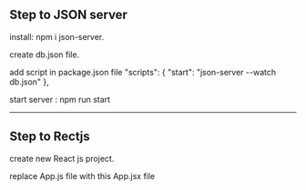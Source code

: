 Step to JSON server
-------------------------------------------------
install: npm i json-server.

create db.json file.

add  script in package.json file   "scripts": {
    "start": "json-server --watch db.json"
  }, 
  
 start server : npm run start


---------------------------------
Step to Rectjs
--------------------------------
create new React js project. 

replace App.js file with this App.jsx file
